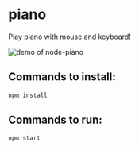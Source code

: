 # piano

Play piano with mouse and keyboard!

![demo of node-piano](https://imgur.com/KSrTz98.png)

## Commands to install:

```bash
npm install
```
## Commands to run:

```bash
npm start
```

